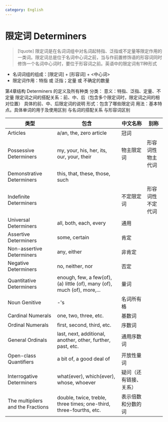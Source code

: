 ```yaml
---
category: English
---
```

# 限定词 Determiners

>[!quote]
>限定词是在名词词组中对名词起特指、泛指或不定量等限定作用的一类词。限定词总是位于名词中心词之前，当与作前置修饰语的形容词同时修饰一个名词中心词时，要位于形容词之前。英语中的限定词有11种形式

<!--more -->
- 名词词组的组成：\[限定词] + \[形容词] + \<中心词>
- 限定词作用：特指 或 泛指；定量 或 不确定的数量

第4章结构
Determiners 的定义及所有种类
分类：
	意义：特指、泛指、定量、不定量
	 限定词之间的搭配关系：前、中、后（包含多个限定词时，限定词之间的相对位置）
具体的前、中、后限定词的说明
	形式：包含了哪些限定词
	用法：基本特点。具体单词的用于及使用区别
与名词的搭配关系
与形容词区别


| 类型                                | 包含                                                                      | 中文名称        | 别称       |
| --------------------------------- | ----------------------------------------------------------------------- | ----------- | -------- |
| Articles                          | a/an, the, zero article                                                 | 冠词          |          |
| Possessive Determiners            | my, your, his, her, its, our, your, their                               | 物主限定词       | 形容词性物主代词 |
| Demonstrative Determiners         | this, that, these, those, such                                          |             |          |
| Indefinite Determiners            |                                                                         | 不定限定词       | 形容词性不定代词 |
| Universal Determiners             | all, both, each, every                                                  | 通用          |          |
| Assertive Determiners             | some, certain                                                           | 肯定          |          |
| Non-assertive Determiners         | any, either                                                             | 非肯定         |          |
| Negative Determiners              | no, neither, nor                                                        | 否定          |          |
| Quantitative Determiners          | enough, few, a few(of), (a) little (of), many (of), much (of), more,... | 量词          |          |
| Noun Genitive                     | -'s                                                                     | 名词所有格       |          |
| Cardinal Numerals                 | one, two, three, etc.                                                   | 基数词         |          |
| Ordinal Numerals                  | first, second, third, etc.                                              | 序数词         |          |
| General Ordinals                  | last, next, additional, another, other, further, past, etc.             | 通用序数词       |          |
| Open-class Quantifiers            | a bit of, a good deal of                                                | 开放性量词       |          |
| Interrogative Determiners         | what(ever), which(ever), whose, whoever                                 | 疑问（还有链接、关系） |          |
| The multipliers and the Fractions | double, twice, treble, three times; one-third, three-fourths, etc.      | 表示倍数和分数的词   |          |

